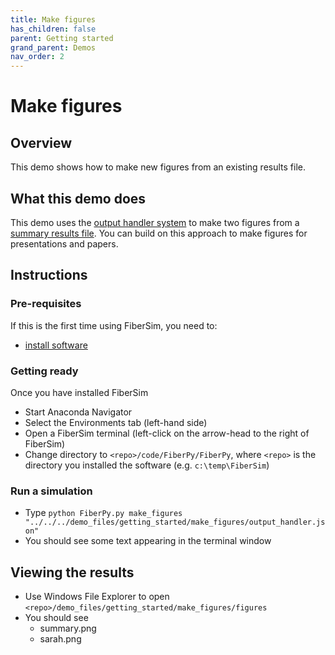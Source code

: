 ```yaml
---
title: Make figures
has_children: false
parent: Getting started
grand_parent: Demos
nav_order: 2
---
```


# Make figures

## Overview

This demo shows how to make new figures from an existing results file.

## What this demo does

This demo uses the [output handler system](../../structures/output_handler.html) to make two figures from a [summary results file](../../structures/summary_results.html). You can build on this approach to make figures for presentations and papers.

## Instructions

### Pre-requisites

If this is the first time using FiberSim, you need to:
+ [install software](../../installation/installation.html)

### Getting ready

Once you have installed FiberSim
+ Start Anaconda Navigator
+ Select the Environments tab (left-hand side)
+ Open a FiberSim terminal (left-click on the arrow-head to the right of FiberSim)
+ Change directory to `<repo>/code/FiberPy/FiberPy`, where `<repo>` is the directory you installed the software (e.g. `c:\temp\FiberSim`)

### Run a simulation

+ Type `python FiberPy.py make_figures "../../../demo_files/getting_started/make_figures/output_handler.json"`
+ You should see some text appearing in the terminal window

## Viewing the results

+ Use Windows File Explorer to open `<repo>/demo_files/getting_started/make_figures/figures`
+ You should see
  + summary.png
  + sarah.png
